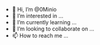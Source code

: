 - 👋 Hi, I’m @0Minio
- 👀 I’m interested in ...
- 🌱 I’m currently learning ...
- 💞️ I’m looking to collaborate on ...
- 📫 How to reach me ...

<!---
0Minio/0Minio is a ✨ special ✨ repository because its `README.md` (this file) appears on your GitHub profile.
You can click the Preview link to take a look at your changes.
--->
